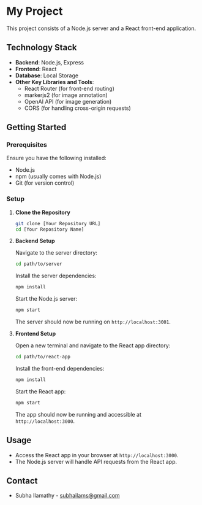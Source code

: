 
# My Project

This project consists of a Node.js server and a React front-end application.

## Technology Stack

- **Backend**: Node.js, Express
- **Frontend**: React
- **Database**: Local Storage
- **Other Key Libraries and Tools**:
  - React Router (for front-end routing)
  - markerjs2 (for image annotation)
  - OpenAI API (for image generation)
  - CORS (for handling cross-origin requests)

## Getting Started

### Prerequisites

Ensure you have the following installed:
- Node.js
- npm (usually comes with Node.js)
- Git (for version control)

### Setup

1. **Clone the Repository**

   ```bash
   git clone [Your Repository URL]
   cd [Your Repository Name]
   ```

2. **Backend Setup**

   Navigate to the server directory:

   ```bash
   cd path/to/server
   ```

   Install the server dependencies:

   ```bash
   npm install
   ```

   Start the Node.js server:

   ```bash
   npm start
   ```

   The server should now be running on `http://localhost:3001`.

3. **Frontend Setup**

   Open a new terminal and navigate to the React app directory:

   ```bash
   cd path/to/react-app
   ```

   Install the front-end dependencies:

   ```bash
   npm install
   ```

   Start the React app:

   ```bash
   npm start
   ```

   The app should now be running and accessible at `http://localhost:3000`.

## Usage

- Access the React app in your browser at `http://localhost:3000`.
- The Node.js server will handle API requests from the React app.



## Contact

- Subha Ilamathy - subhailams@gmail.com
